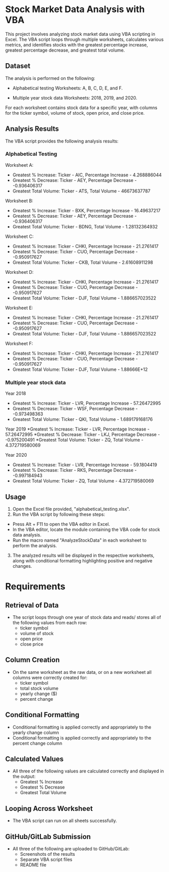 # Stock Market Data Analysis with VBA

This project involves analyzing stock market data using VBA scripting in Excel. The VBA script loops through multiple worksheets, calculates various metrics, and identifies stocks with the greatest percentage increase, greatest percentage decrease, and greatest total volume.

## Dataset

The analysis is performed on the following:

* Alphabetical testing 
Worksheets: A, B, C, D, E, and F.

* Multiple year stock data
Worksheets: 2018, 2019, and 2020.

For each worksheet contains stock data for a specific year, with columns for the ticker symbol, volume of stock, open price, and close price.

## Analysis Results

The VBA script provides the following analysis results:

### Alphabetical Testing

Worksheet A:
  * Greatest % Increase: Ticker - AIC, Percentage Increase - 4.268886044
  * Greatest % Decrease: Ticker - AEY, Percentage Decrease - -0.936406317
  * Greatest Total Volume: Ticker - ATS, Total Volume - 46673637787

Worksheet B:
  * Greatest % Increase: Ticker - BXK, Percentage Increase - 16.49637217
  * Greatest % Decrease: Ticker - AEY, Percentage Decrease - -0.936406317
  * Greatest Total Volume: Ticker - BDNG, Total Volume - 1.28132364932

Worksheet C:
  * Greatest % Increase: Ticker - CHKI, Percentage Increase - 21.2761417
  * Greatest % Decrease: Ticker - CUO, Percentage Decrease - -0.950917627
  * Greatest Total Volume: Ticker - CKB, Total Volume - 2.61608911298

Worksheet D:
  * Greatest % Increase: Ticker - CHKI, Percentage Increase - 21.2761417
  * Greatest % Decrease: Ticker - CUO, Percentage Decrease - -0.950917627
  * Greatest Total Volume: Ticker - DJF, Total Volume - 1.886657023522

Worksheet E:
  * Greatest % Increase: Ticker - CHKI, Percentage Increase - 21.2761417
  * Greatest % Decrease: Ticker - CUO, Percentage Decrease - -0.950917627
  * Greatest Total Volume: Ticker - DJF, Total Volume - 1.886657023522

Worksheet F:
  * Greatest % Increase: Ticker - CHKI, Percentage Increase - 21.2761417
  * Greatest % Decrease: Ticker - CUO, Percentage Decrease - -0.950917627
  * Greatest Total Volume: Ticker - DJF, Total Volume - 1.88666E+12

### Multiple year stock data

Year 2018
  * Greatest % Increase: Ticker - LVR, Percentage Increase - 57.26472995
  * Greatest % Decrease: Ticker - WSF, Percentage Decrease - -0.973498363
  * Greatest Total Volume: Ticker - QKI, Total Volume - 1.689179168176

Year 2019
  *Greatest % Increase: Ticker - LVR, Percentage Increase - 57.26472995
  *Greatest % Decrease: Ticker - LKJ, Percentage Decrease - -0.975200491
  *Greatest Total Volume: Ticker - ZQ, Total Volume - 4.372719580069

Year 2020
  * Greatest % Increase: Ticker - LVR, Percentage Increase - 59.1804419
  * Greatest % Decrease: Ticker - RKS, Percentage Decrease - -0.997184943
  * Greatest Total Volume: Ticker - ZQ, Total Volume - 4.372719580069

## Usage

1. Open the Excel file provided, "alphabetical_testing.xlsx".
2. Run the VBA script by following these steps:
  * Press Alt + F11 to open the VBA editor in Excel.
  * In the VBA editor, locate the module containing the VBA code for stock data analysis.
  * Run the macro named "AnalyzeStockData" in each worksheet to perform the analysis.
3. The analyzed results will be displayed in the respective worksheets, along with conditional formatting highlighting positive and negative changes.


# Requirements

## Retrieval of Data 
* The script loops through one year of stock data and reads/ stores all of the following values from each row:
  * ticker symbol 
  * volume of stock 
  * open price 
  * close price 

## Column Creation 
* On the same worksheet as the raw data, or on a new worksheet all columns were correctly created for:
  * ticker symbol
  * total stock volume 
  * yearly change ($) 
  * percent change 

## Conditional Formatting 
* Conditional formatting is applied correctly and appropriately to the yearly change column 
* Conditional formatting is applied correctly and appropriately to the percent change column

## Calculated Values 
* All three of the following values are calculated correctly and displayed in the output:
  * Greatest % Increase 
  * Greatest % Decrease 
  * Greatest Total Volume
 
## Looping Across Worksheet 
* The VBA script can run on all sheets successfully.

## GitHub/GitLab Submission 
* All three of the following are uploaded to GitHub/GitLab:
  * Screenshots of the results 
  * Separate VBA script files 
  * README file 
